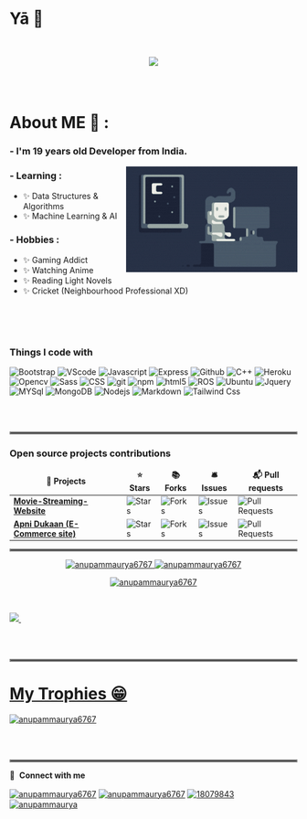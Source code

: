 # Yā 👋
<h1 align="center">
  <a href="https://git.io/typing-svg">
    <img src="https://readme-typing-svg.herokuapp.com/?lines=console.log(%22Noob%2C%20Things!%22);print(%22Noob%2C%20Developer!%22);printf(%22Noob%2C%20Koda!%22);cout%20%3C%3C%20%22Noob%2C%20Koda!%22&center=true&size=27&width=550">
  </a>
</h1>
</br>


# About ME 💬 :

### - I'm 19 years  old  Developer from India.

<img alt="Night Coding" src="https://github.com/anupammaurya6767/anupammaurya6767/blob/main/assets/Night-Coding.gif" align="right"/>

### - Learning :
- ✨ Data Structures & Algorithms
- ✨ Machine Learning & AI

### - Hobbies : 
- ✨ Gaming Addict
- ✨ Watching Anime
- ✨ Reading Light Novels
- ✨ Cricket (Neighbourhood Professional XD)

</br>
</br>
</br>



<h3>Things I code with</h3>
<p>
  <img alt="Bootstrap" src="https://img.shields.io/badge/-Bootstrap-brightgreen?style=flat-square&logo=bootstrap&logoColor=white"/> 
  <img alt="VScode" src="https://img.shields.io/badge/-VsCode-blue?style=flat-square&logo=visual%20studio%20code&logoColor=white"/>
  <img alt="Javascript" src="https://img.shields.io/badge/-Javascript-yellow?style=flat-square&logo=javascript&logoColor=white"/>
  <img alt="Express" src="https://img.shields.io/badge/-Express-success?style=flat-square&logo=express&logoColor=white"/>
  <img alt="Github" src="https://img.shields.io/badge/-Github-black?style=flat-square&logo=github&logoColor=white"/>
  <img alt="C++" src="https://img.shields.io/badge/-C%2B%2B-informational?style=flat-square&logo=c&logoColor=white"/>
  <img alt="Heroku" src="https://img.shields.io/badge/-Heroku-430098?style=flat-square&logo=heroku&logoColor=white"/>
  <img alt="Opencv" src="https://img.shields.io/badge/-Opencv-brightgreen?style=flat-square&logo=opencv&logoColor=white"/>
  <img alt="Sass" src="https://img.shields.io/badge/-Sass-CC6699?style=flat-square&logo=sass&logoColor=white"/>
  <img alt="CSS" src="https://img.shields.io/badge/-CSS-blue?style=flat-square&logo=Css3&logoColor=white"/>
  <img alt="git" src="https://img.shields.io/badge/-Git-F05032?style=flat-square&logo=git&logoColor=white"/>
  <img alt="npm" src="https://img.shields.io/badge/-NPM-CB3837?style=flat-square&logo=npm&logoColor=white"/>
  <img alt="html5" src="https://img.shields.io/badge/-HTML5-E34F26?style=flat-square&logo=html5&logoColor=white"/>
  <img alt="ROS" src="https://img.shields.io/badge/-ROS-black?style=flat-square&logo=ros&logoColor=white"/>
  <img alt="Ubuntu" src="https://img.shields.io/badge/-Ubuntu-orange?style=flat-square&logo=ubuntu&logoColor=white"/>
  <img alt="Jquery" src="https://img.shields.io/badge/-Jquery-blueviolet?style=flat-square&logo=jquery&logoColor=white"/>
  <img alt="MYSql" src="https://img.shields.io/badge/-mySQL-orange?style=flat-square&logo=mysql&logoColor=white"/>
  <img alt="MongoDB" src="https://img.shields.io/badge/-MongoDB-13aa52?style=flat-square&logo=mongodb&logoColor=white"/>
  <img alt="Nodejs" src="https://img.shields.io/badge/-Nodejs-43853d?style=flat-square&logo=Node.js&logoColor=white"/>
  <img alt="Markdown" src="https://img.shields.io/badge/-Markdown-lightgrey?style=flat-square&logo=markdown&logoColor=white"/>
  <img alt="Tailwind Css" src="https://img.shields.io/badge/-Tailwind%20Css-critical?style=flat-square&logo=tailwindcss&logoColor=white"/>
</p>
</br>
</br>
<hr style="border:2px solid gray"> </hr>
<h3>Open source projects contributions</h3>
<table>
  <thead align="center">
    <tr border: none;>
      <td><b>🎁 Projects</b></td>
      <td><b>⭐ Stars</b></td>
      <td><b>📚 Forks</b></td>
      <td><b>🛎 Issues</b></td>
      <td><b>📬 Pull requests</b></td>
<!--        <td><b>👨‍💻 Language</b></td> -->
    </tr>
  </thead>
  <tbody>
    <tr>
      <td><a href="https://github.com/QAZIMAAZARSHAD/Movie-Streaming-Website"><b>Movie-Streaming-Website</b></a></td>
      <td><img alt="Stars" src="https://img.shields.io/github/stars/QAZIMAAZARSHAD/Movie-Streaming-Website?style=flat-square&labelColor=343b41"/></td>
      <td><img alt="Forks" src="https://img.shields.io/github/forks/QAZIMAAZARSHAD/Movie-Streaming-Website?style=flat-square&labelColor=343b41"/></td>
      <td><img alt="Issues" src="https://img.shields.io/github/issues/QAZIMAAZARSHAD/Movie-Streaming-Website?style=flat-square&labelColor=343b41"/></td>
      <td><img alt="Pull Requests" src="https://img.shields.io/github/issues-pr/QAZIMAAZARSHAD/Movie-Streaming-Website?style=flat-square&labelColor=343b41"/></td>
<!--       <td><img alt="Language" src="https://img.shields.io/github/languages/top/QAZIMAAZARSHAD/Movie-Streaming-Website?style=flat-square"/></td> -->
    </tr>
     <tr>
      <td><a href="https://github.com/QAZIMAAZARSHAD/Apni-Dukaan"><b>Apni Dukaan (E-Commerce site)</b></a></td>
      <td><img alt="Stars" src="https://img.shields.io/github/stars/QAZIMAAZARSHAD/Apni-Dukaan?style=flat-square&labelColor=343b41"/></td>
      <td><img alt="Forks" src="https://img.shields.io/github/forks/QAZIMAAZARSHAD/Apni-Dukaan?style=flat-square&labelColor=343b41"/></td>
      <td><img alt="Issues" src="https://img.shields.io/github/issues/QAZIMAAZARSHAD/Apni-Dukaan?style=flat-square&labelColor=343b41"/></td>
      <td><img alt="Pull Requests" src="https://img.shields.io/github/issues-pr/QAZIMAAZARSHAD/Apni-Dukaan?style=flat-square&labelColor=343b41"/></td>
<!--       <td><img alt="Language" src="https://img.shields.io/github/languages/top/QAZIMAAZARSHAD/Apni-Dukaan?style=flat-square"/></td> -->
    </tr>
  </tbody>
  </table>
<hr style="border:2px solid gray"> </hr>
<div align="left">
  <a href="https://github.com/anupammaurya6767">
  <p align="center"> <img src="https://github-readme-stats.vercel.app/api?username=anupammaurya6767&show_icons=true&hide_border=true&theme=" alt="anupammaurya6767" />  <img src="https://github-readme-streak-stats.herokuapp.com/?user=anupammaurya6767&hide_border=true&theme=" alt="anupammaurya6767" /> </p>
    <p align="center"> <img src="https://activity-graph.herokuapp.com/graph?username=anupammaurya6767&bg_color=FFFFFF&color=000000&line=FF8C00&point=F4C430&hide_border=false" alt="anupammaurya6767" /> </p>
<br>
  <p align="left"><img height="190em" src="https://github-readme-stats.vercel.app/api/top-langs/?username=anupammaurya6767&layout=compact&langs_count=7&theme="/>&nbsp; </p>
</div>
  </br>
  </br>
  <hr style="border:2px solid gray"> </hr>
  <h1 align="left">My Trophies 😁</h1>
<p align="left"> <a href="https://github.com/ryo-ma/github-profile-trophy"><img src="https://github-profile-trophy.vercel.app/?username=anupammaurya6767" alt="anupammaurya6767"/></a> </p>

</br>
</br>
  <div>
     
  </div>
  <hr style="border:2px solid gray"> </hr>
  
  
🔗 &nbsp;**Connect with me**
<p align="left">
<a href="https://g.dev/noob_koda" target="blank"><img align="center" src="https://cdn.jsdelivr.net/npm/simple-icons@3.0.1/icons/dev-dot-to.svg" alt="anupammaurya6767" height="30" width="40" /></a>
<a href="https://www.linkedin.com/in/anupam-maurya-b9a04a225" target="blank"><img align="center" src="https://raw.githubusercontent.com/rahuldkjain/github-profile-readme-generator/master/src/images/icons/Social/linked-in-alt.svg" alt="anupammaurya6767" height="30" width="40" /></a>
<a href="https://stackoverflow.com/users/18079843/anupam-maurya" target="blank"><img align="center" src="https://raw.githubusercontent.com/rahuldkjain/github-profile-readme-generator/master/src/images/icons/Social/stack-overflow.svg" alt="18079843" height="30" width="40" /></a>
<a href="https://www.instagram.com/noob_koda/" target="blank"><img align="center" src="https://raw.githubusercontent.com/rahuldkjain/github-profile-readme-generator/master/src/images/icons/Social/instagram.svg" alt="anupammaurya" height="30" width="40" /></a>

